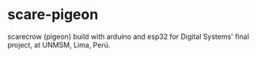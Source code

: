 # scare-pigeon
scarecrow (pigeon) build with arduino and esp32 for Digital Systems' final project, at UNMSM, Lima, Perú.
